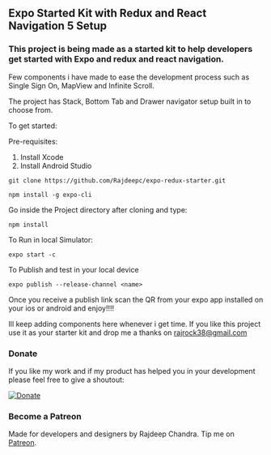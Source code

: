 ## Expo Started Kit with Redux and React Navigation 5 Setup

### This project is being made as a started kit to help developers get started with Expo and redux and react navigation.
Few components i have made to ease the development process such as Single Sign On, MapView and Infinite Scroll.

The project has Stack, Bottom Tab and Drawer navigator setup built in to choose from. 

To get started:

Pre-requisites:

1. Install Xcode
2. Install Android Studio

```
git clone https://github.com/Rajdeepc/expo-redux-starter.git
```

```
npm install -g expo-cli
```

Go inside the Project directory after cloning and type:

```
npm install
````

To Run in local Simulator:

```
expo start -c
```

To Publish and test in your local device

```
expo publish --release-channel <name>
```
Once you receive a publish link scan the QR from your expo app installed on your ios or android and enjoy!!!!


Ill keep adding components here whenever i get time. If you like this project use it as your starter kit and drop me a thanks on [rajrock38@gmail.com](rajrock38@gmail.com)

### Donate

If you like my work and if my product has helped you in your development please feel free to give a shoutout:

[![Donate](https://img.shields.io/badge/Donate-PayPal-green.svg)](https://paypal.me/RajdeepC?locale.x=en_GB)

### Become a Patreon
Made for developers and designers by Rajdeep Chandra. Tip me on [Patreon](https://www.patreon.com/chandraraj).
